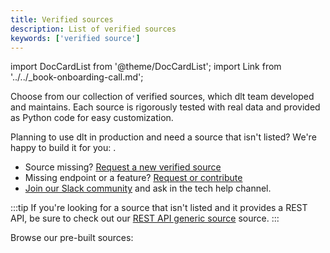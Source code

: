 ```yaml
---
title: Verified sources
description: List of verified sources
keywords: ['verified source']
---
```

import DocCardList from '@theme/DocCardList';
import Link from '../../_book-onboarding-call.md';

Choose from our collection of verified sources, which dlt team developed and maintains. Each source is rigorously tested with real data and provided as Python code for easy customization.

Planning to use dlt in production and need a source that isn't listed? We're happy to build it for you: <Link />.
* Source missing? [Request a new verified source](https://github.com/dlt-hub/verified-sources/issues/new?template=source-request.md)
* Missing endpoint or a feature? [Request or contribute](https://github.com/dlt-hub/verified-sources/issues/new?template=extend-a-source.md)
* [Join our Slack community](https://dlthub.com/community) and ask in the tech help channel.

:::tip
If you're looking for a source that isn't listed and it provides a REST API, be sure to check out our [REST API generic source](rest_api)
 source.
:::

Browse our pre-built sources:

<DocCardList />
